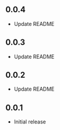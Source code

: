 ## 0.0.4
- Update README

## 0.0.3
- Update README

## 0.0.2
- Update README

## 0.0.1
- Initial release
